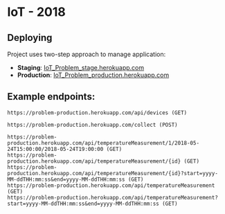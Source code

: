 # IoT - 2018 

## Deploying

Project uses two-step approach to manage application:

- **Staging**: [IoT_Problem_stage.herokuapp.com](https://stagging-problem.herokuapp.com/)
- **Production**: [IoT_Problem_production.herokuapp.com](https://problem-production.herokuapp.com/)

## Example endpoints:

```
https://problem-production.herokuapp.com/api/devices (GET)

https://problem-production.herokuapp.com/collect (POST)

https://problem-production.herokuapp.com/api/temperatureMeasurement/1/2018-05-24T15:00:00/2018-05-24T19:00:00 (GET)
https://problem-production.herokuapp.com/api/temperatureMeasurement/{id} (GET)
https://problem-production.herokuapp.com/api/temperatureMeasurement/{id}?start=yyyy-MM-ddTHH:mm:ss&end=yyyy-MM-ddTHH:mm:ss (GET)
https://problem-production.herokuapp.com/api/temperatureMeasurement (GET)
https://problem-production.herokuapp.com/api/temperatureMeasurement?start=yyyy-MM-ddTHH:mm:ss&end=yyyy-MM-ddTHH:mm:ss (GET)

```
